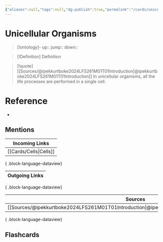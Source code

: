 ```yaml
---
{"aliases":null,"tags":null,"dg-publish":true,"permalink":"/cards/unicellular-organisms/","dgPassFrontmatter":true}
---
```


# Unicellular Organisms

> [!ontology]-
> up:: 
> jump:: 
> down:: 

> [!Definition] Definition
> 

> [!quote] [[Sources/@ipekkurtboke2024LFS261M01T01Introduction\|@ipekkurtboke2024LFS261M01T01Introduction]]
> In unicellular organisms, all the life processes are performed in a single cell.

# Reference
- 

## Mentions
| Incoming Links            |
| ------------------------- |
| [[Cards/Cells\|Cells]] |

{ .block-language-dataview}

| Outgoing Links |
| -------------- |

{ .block-language-dataview}

| Sources                                                                                             |
| --------------------------------------------------------------------------------------------------- |
| [[Sources/@ipekkurtboke2024LFS261M01T01Introduction\|@ipekkurtboke2024LFS261M01T01Introduction]] |

{ .block-language-dataview}

## Flashcards 
